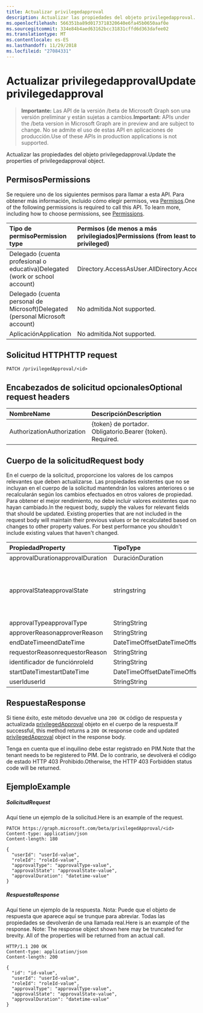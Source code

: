 ```yaml
---
title: Actualizar privilegedapproval
description: Actualizar las propiedades del objeto privilegedapproval.
ms.openlocfilehash: 566351ba89d0173718320640e6fa45b0650aaf0e
ms.sourcegitcommit: 334e84b4aed63162bcc31831cffd6d363dafee02
ms.translationtype: MT
ms.contentlocale: es-ES
ms.lasthandoff: 11/29/2018
ms.locfileid: "27084331"
---
```

# <a name="update-privilegedapproval"></a><span data-ttu-id="be342-103">Actualizar privilegedapproval</span><span class="sxs-lookup"><span data-stu-id="be342-103">Update privilegedapproval</span></span>

> <span data-ttu-id="be342-104">**Importante:** Las API de la versión /beta de Microsoft Graph son una versión preliminar y están sujetas a cambios.</span><span class="sxs-lookup"><span data-stu-id="be342-104">**Important:** APIs under the /beta version in Microsoft Graph are in preview and are subject to change.</span></span> <span data-ttu-id="be342-105">No se admite el uso de estas API en aplicaciones de producción.</span><span class="sxs-lookup"><span data-stu-id="be342-105">Use of these APIs in production applications is not supported.</span></span>

<span data-ttu-id="be342-106">Actualizar las propiedades del objeto privilegedapproval.</span><span class="sxs-lookup"><span data-stu-id="be342-106">Update the properties of privilegedapproval object.</span></span>
## <a name="permissions"></a><span data-ttu-id="be342-107">Permisos</span><span class="sxs-lookup"><span data-stu-id="be342-107">Permissions</span></span>
<span data-ttu-id="be342-p102">Se requiere uno de los siguientes permisos para llamar a esta API. Para obtener más información, incluido cómo elegir permisos, vea [Permisos](/graph/permissions-reference).</span><span class="sxs-lookup"><span data-stu-id="be342-p102">One of the following permissions is required to call this API. To learn more, including how to choose permissions, see [Permissions](/graph/permissions-reference).</span></span>


|<span data-ttu-id="be342-110">Tipo de permiso</span><span class="sxs-lookup"><span data-stu-id="be342-110">Permission type</span></span>      | <span data-ttu-id="be342-111">Permisos (de menos a más privilegiados)</span><span class="sxs-lookup"><span data-stu-id="be342-111">Permissions (from least to most privileged)</span></span>              |
|:--------------------|:---------------------------------------------------------|
|<span data-ttu-id="be342-112">Delegado (cuenta profesional o educativa)</span><span class="sxs-lookup"><span data-stu-id="be342-112">Delegated (work or school account)</span></span> | <span data-ttu-id="be342-113">Directory.AccessAsUser.All</span><span class="sxs-lookup"><span data-stu-id="be342-113">Directory.AccessAsUser.All</span></span>    |
|<span data-ttu-id="be342-114">Delegado (cuenta personal de Microsoft)</span><span class="sxs-lookup"><span data-stu-id="be342-114">Delegated (personal Microsoft account)</span></span> | <span data-ttu-id="be342-115">No admitida.</span><span class="sxs-lookup"><span data-stu-id="be342-115">Not supported.</span></span>    |
|<span data-ttu-id="be342-116">Aplicación</span><span class="sxs-lookup"><span data-stu-id="be342-116">Application</span></span> | <span data-ttu-id="be342-117">No admitida.</span><span class="sxs-lookup"><span data-stu-id="be342-117">Not supported.</span></span> |

## <a name="http-request"></a><span data-ttu-id="be342-118">Solicitud HTTP</span><span class="sxs-lookup"><span data-stu-id="be342-118">HTTP request</span></span>
<!-- { "blockType": "ignored" } -->
```http
PATCH /privilegedApproval/<id>
```
## <a name="optional-request-headers"></a><span data-ttu-id="be342-119">Encabezados de solicitud opcionales</span><span class="sxs-lookup"><span data-stu-id="be342-119">Optional request headers</span></span>
| <span data-ttu-id="be342-120">Nombre</span><span class="sxs-lookup"><span data-stu-id="be342-120">Name</span></span>       | <span data-ttu-id="be342-121">Descripción</span><span class="sxs-lookup"><span data-stu-id="be342-121">Description</span></span>|
|:-----------|:-----------|
| <span data-ttu-id="be342-122">Authorization</span><span class="sxs-lookup"><span data-stu-id="be342-122">Authorization</span></span>  | <span data-ttu-id="be342-p103">{token} de portador. Obligatorio.</span><span class="sxs-lookup"><span data-stu-id="be342-p103">Bearer {token}. Required.</span></span> |

## <a name="request-body"></a><span data-ttu-id="be342-125">Cuerpo de la solicitud</span><span class="sxs-lookup"><span data-stu-id="be342-125">Request body</span></span>
<span data-ttu-id="be342-p104">En el cuerpo de la solicitud, proporcione los valores de los campos relevantes que deben actualizarse. Las propiedades existentes que no se incluyan en el cuerpo de la solicitud mantendrán los valores anteriores o se recalcularán según los cambios efectuados en otros valores de propiedad. Para obtener el mejor rendimiento, no debe incluir valores existentes que no hayan cambiado.</span><span class="sxs-lookup"><span data-stu-id="be342-p104">In the request body, supply the values for relevant fields that should be updated. Existing properties that are not included in the request body will maintain their previous values or be recalculated based on changes to other property values. For best performance you shouldn't include existing values that haven't changed.</span></span>

| <span data-ttu-id="be342-129">Propiedad</span><span class="sxs-lookup"><span data-stu-id="be342-129">Property</span></span>     | <span data-ttu-id="be342-130">Tipo</span><span class="sxs-lookup"><span data-stu-id="be342-130">Type</span></span>   |<span data-ttu-id="be342-131">Descripción</span><span class="sxs-lookup"><span data-stu-id="be342-131">Description</span></span>|
|:---------------|:--------|:----------|
|<span data-ttu-id="be342-132">approvalDuration</span><span class="sxs-lookup"><span data-stu-id="be342-132">approvalDuration</span></span>|<span data-ttu-id="be342-133">Duración</span><span class="sxs-lookup"><span data-stu-id="be342-133">Duration</span></span>||
|<span data-ttu-id="be342-134">approvalState</span><span class="sxs-lookup"><span data-stu-id="be342-134">approvalState</span></span>|<span data-ttu-id="be342-135">string</span><span class="sxs-lookup"><span data-stu-id="be342-135">string</span></span>| <span data-ttu-id="be342-136">Los valores posibles son: `pending`, `approved`, `denied`, `aborted` y `canceled`.</span><span class="sxs-lookup"><span data-stu-id="be342-136">Possible values are: `pending`, `approved`, `denied`, `aborted`, `canceled`.</span></span>|
|<span data-ttu-id="be342-137">approvalType</span><span class="sxs-lookup"><span data-stu-id="be342-137">approvalType</span></span>|<span data-ttu-id="be342-138">String</span><span class="sxs-lookup"><span data-stu-id="be342-138">String</span></span>||
|<span data-ttu-id="be342-139">approverReason</span><span class="sxs-lookup"><span data-stu-id="be342-139">approverReason</span></span>|<span data-ttu-id="be342-140">String</span><span class="sxs-lookup"><span data-stu-id="be342-140">String</span></span>||
|<span data-ttu-id="be342-141">endDateTime</span><span class="sxs-lookup"><span data-stu-id="be342-141">endDateTime</span></span>|<span data-ttu-id="be342-142">DateTimeOffset</span><span class="sxs-lookup"><span data-stu-id="be342-142">DateTimeOffset</span></span>||
|<span data-ttu-id="be342-143">requestorReason</span><span class="sxs-lookup"><span data-stu-id="be342-143">requestorReason</span></span>|<span data-ttu-id="be342-144">String</span><span class="sxs-lookup"><span data-stu-id="be342-144">String</span></span>||
|<span data-ttu-id="be342-145">identificador de función</span><span class="sxs-lookup"><span data-stu-id="be342-145">roleId</span></span>|<span data-ttu-id="be342-146">String</span><span class="sxs-lookup"><span data-stu-id="be342-146">String</span></span>||
|<span data-ttu-id="be342-147">startDateTime</span><span class="sxs-lookup"><span data-stu-id="be342-147">startDateTime</span></span>|<span data-ttu-id="be342-148">DateTimeOffset</span><span class="sxs-lookup"><span data-stu-id="be342-148">DateTimeOffset</span></span>||
|<span data-ttu-id="be342-149">userId</span><span class="sxs-lookup"><span data-stu-id="be342-149">userId</span></span>|<span data-ttu-id="be342-150">String</span><span class="sxs-lookup"><span data-stu-id="be342-150">String</span></span>||

## <a name="response"></a><span data-ttu-id="be342-151">Respuesta</span><span class="sxs-lookup"><span data-stu-id="be342-151">Response</span></span>

<span data-ttu-id="be342-152">Si tiene éxito, este método devuelve una `200 OK` código de respuesta y actualizada [privilegedApproval](../resources/privilegedapproval.md) objeto en el cuerpo de la respuesta.</span><span class="sxs-lookup"><span data-stu-id="be342-152">If successful, this method returns a `200 OK` response code and updated [privilegedApproval](../resources/privilegedapproval.md) object in the response body.</span></span>

<span data-ttu-id="be342-153">Tenga en cuenta que el inquilino debe estar registrado en PIM.</span><span class="sxs-lookup"><span data-stu-id="be342-153">Note that the tenant needs to be registered to PIM.</span></span> <span data-ttu-id="be342-154">De lo contrario, se devolverá el código de estado HTTP 403 Prohibido.</span><span class="sxs-lookup"><span data-stu-id="be342-154">Otherwise, the HTTP 403 Forbidden status code will be returned.</span></span>

## <a name="example"></a><span data-ttu-id="be342-155">Ejemplo</span><span class="sxs-lookup"><span data-stu-id="be342-155">Example</span></span>
##### <a name="request"></a><span data-ttu-id="be342-156">Solicitud</span><span class="sxs-lookup"><span data-stu-id="be342-156">Request</span></span>
<span data-ttu-id="be342-157">Aquí tiene un ejemplo de la solicitud.</span><span class="sxs-lookup"><span data-stu-id="be342-157">Here is an example of the request.</span></span>
<!-- {
  "blockType": "request",
  "name": "update_privilegedapproval"
}-->
```http
PATCH https://graph.microsoft.com/beta/privilegedApproval/<id>
Content-type: application/json
Content-length: 180

{
  "userId": "userId-value",
  "roleId": "roleId-value",
  "approvalType": "approvalType-value",
  "approvalState": "approvalState-value",
  "approvalDuration": "datetime-value"
}
```
##### <a name="response"></a><span data-ttu-id="be342-158">Respuesta</span><span class="sxs-lookup"><span data-stu-id="be342-158">Response</span></span>
<span data-ttu-id="be342-p106">Aquí tiene un ejemplo de la respuesta. Nota: Puede que el objeto de respuesta que aparece aquí se trunque para abreviar. Todas las propiedades se devolverán de una llamada real.</span><span class="sxs-lookup"><span data-stu-id="be342-p106">Here is an example of the response. Note: The response object shown here may be truncated for brevity. All of the properties will be returned from an actual call.</span></span>
<!-- {
  "blockType": "response",
  "truncated": true,
  "@odata.type": "microsoft.graph.privilegedApproval"
} -->
```http
HTTP/1.1 200 OK
Content-type: application/json
Content-length: 200

{
  "id": "id-value",
  "userId": "userId-value",
  "roleId": "roleId-value",
  "approvalType": "approvalType-value",
  "approvalState": "approvalState-value",
  "approvalDuration": "datetime-value"
}
```

<!-- uuid: 8fcb5dbc-d5aa-4681-8e31-b001d5168d79
2015-10-25 14:57:30 UTC -->
<!-- {
  "type": "#page.annotation",
  "description": "Update privilegedapproval",
  "keywords": "",
  "section": "documentation",
  "tocPath": ""
}-->
